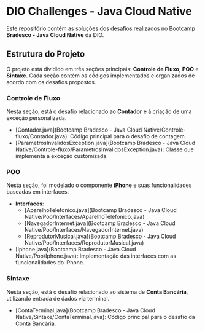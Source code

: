 # DIO Challenges - Java Cloud Native

Este repositório contém as soluções dos desafios realizados no Bootcamp **Bradesco - Java Cloud Native** da DIO.

## Estrutura do Projeto

O projeto está dividido em três seções principais: **Controle de Fluxo**, **POO** e **Sintaxe**. Cada seção contém os códigos implementados e organizados de acordo com os desafios propostos.

### Controle de Fluxo

Nesta seção, está o desafio relacionado ao **Contador** e à criação de uma exceção personalizada.

- [Contador.java](Bootcamp Bradesco - Java Cloud Native/Controle-fluxo/Contador.java): Código principal para o desafio de contagem.
- [ParametrosInvalidosException.java](Bootcamp Bradesco - Java Cloud Native/Controle-fluxo/ParametrosInvalidosException.java): Classe que implementa a exceção customizada.

### POO

Nesta seção, foi modelado o componente **iPhone** e suas funcionalidades baseadas em interfaces.

- **Interfaces**:
  - [AparelhoTelefonico.java](Bootcamp Bradesco - Java Cloud Native/Poo/Interfaces/AparelhoTelefonico.java)
  - [NavegadorInternet.java](Bootcamp Bradesco - Java Cloud Native/Poo/Interfaces/NavegadorInternet.java)
  - [ReprodutorMusical.java](Bootcamp Bradesco - Java Cloud Native/Poo/Interfaces/ReprodutorMusical.java)
- [Iphone.java](Bootcamp Bradesco - Java Cloud Native/Poo/Iphone.java): Implementação das interfaces com as funcionalidades do iPhone.

### Sintaxe

Nesta seção, está o desafio relacionado ao sistema de **Conta Bancária**, utilizando entrada de dados via terminal.

- [ContaTerminal.java](Bootcamp Bradesco - Java Cloud Native/Sintaxe/ContaTerminal.java): Código principal para o desafio da Conta Bancária.
